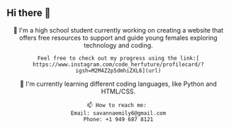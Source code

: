 ## Hi there 👋
<header>🔭 I'm a high school student currently working on creating a website that offers free resources to support and guide young females exploring technology and coding.
 
  <body>
    
    Feel free to check out my progress using the link:[ https://www.instagram.com/code_herfuture/profilecard/?igsh=M2M4Z2p5dmhiZXL6](url)
  </body>
<header> 🌱 I'm currently learning different coding languages, like Python and HTML/CSS.
  <body>

    📫 How to reach me: 
    Email: savannaemily6@gmail.com
    Phone: +1 949 687 8121
  
</header>
<!--
**savannaemily6/savannaemily6** is a ✨ _special_ ✨ repository because its `README.md` (this file) appears on your GitHub profile.

Here are some ideas to get you started:

- 🔭 I’m currently working on ...
- 🌱 I’m currently learning ...
- 👯 I’m looking to collaborate on ...
- 🤔 I’m looking for help with ...
- 💬 Ask me about ...
- 📫 How to reach me: ...
- 😄 Pronouns: ...
- ⚡ Fun fact: ...
-->
